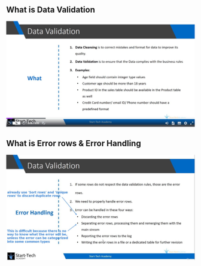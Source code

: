 ## **What is Data Validation**

![Alt what](pic/01.jpg)

## **What is Error rows & Error Handling**

![Alt error handling](pic/02.jpg)
